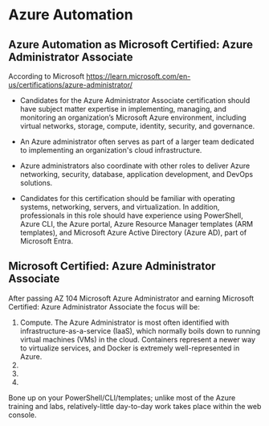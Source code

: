 # Azure Automation

##  Azure Automation as Microsoft Certified: Azure Administrator Associate

According to Microsoft https://learn.microsoft.com/en-us/certifications/azure-administrator/

* Candidates for the Azure Administrator Associate certification should have subject matter expertise in implementing, managing, and monitoring an organization’s Microsoft Azure environment, including virtual networks, storage, compute, identity, security, and governance.

* An Azure administrator often serves as part of a larger team dedicated to implementing an organization's cloud infrastructure. 

* Azure administrators also coordinate with other roles to deliver Azure networking, security, database, application development, and DevOps solutions.

* Candidates for this certification should be familiar with operating systems, networking, servers, and virtualization. In addition, professionals in this role should have experience using PowerShell, Azure CLI, the Azure portal, Azure Resource Manager templates (ARM templates), and Microsoft Azure Active Directory (Azure AD), part of Microsoft Entra.

## Microsoft Certified: Azure Administrator Associate

After passing AZ 104 Microsoft Azure Administrator and earning Microsoft Certified: Azure Administrator Associate the focus will be:

1. Compute. 
   The Azure Administrator is most often identified with infrastructure-as-a-service (IaaS), which normally boils down to running virtual machines (VMs) in the cloud.
   Containers represent a newer way to virtualize services, and Docker is extremely well-represented in Azure.
2. 
3. 
4.

Bone up on your PowerShell/CLI/templates; unlike most of the Azure training and labs, relatively-little day-to-day work takes place within the web console.


